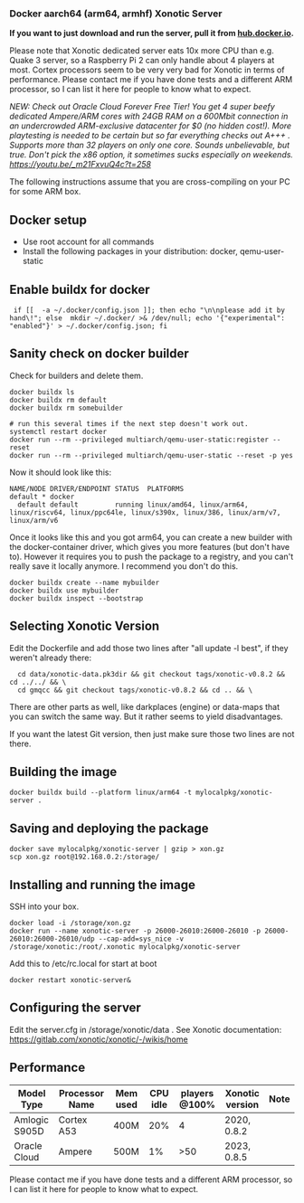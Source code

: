 ### Docker aarch64 (arm64, armhf) Xonotic Server

**If you want to just download and run the server, pull it from [hub.docker.io](https://hub.docker.com/r/ballerburg9005/xonotic-server-arm64).**

Please note that Xonotic dedicated server eats 10x more CPU than e.g. Quake 3 server, so a Raspberry Pi 2 can only handle about 4 players at most. Cortex processors seem to be very very bad for Xonotic in terms of performance. Please contact me if you have done tests and a different ARM processor, so I can list it here for people to know what to expect.

*NEW: Check out Oracle Cloud Forever Free Tier! You get 4 super beefy dedicated Ampere/ARM cores with 24GB RAM on a 600Mbit connection in an undercrowded ARM-exclusive datacenter for $0 (no hidden cost!). More playtesting is needed to be certain but so far everything checks out A+++ . Supports more than 32 players on only one core. Sounds unbelievable, but true. Don't pick the x86 option, it sometimes sucks especially on weekends. https://youtu.be/_m21FxvuQ4c?t=258*


The following instructions assume that you are cross-compiling on your PC for some ARM box.


## Docker setup
* Use root account for all commands
* Install the following packages in your distribution: docker, qemu-user-static


## Enable buildx for docker
```
 if [[  -a ~/.docker/config.json ]]; then echo "\n\nplease add it by hand\!"; else  mkdir ~/.docker/ >& /dev/null; echo '{"experimental": "enabled"}' > ~/.docker/config.json; fi
```


## Sanity check on docker builder

Check for builders and delete them.
```
docker buildx ls
docker buildx rm default
docker buildx rm somebuilder

# run this several times if the next step doesn't work out.
systemctl restart docker
docker run --rm --privileged multiarch/qemu-user-static:register --reset
docker run --rm --privileged multiarch/qemu-user-static --reset -p yes
```

Now it should look like this:
```
NAME/NODE DRIVER/ENDPOINT STATUS  PLATFORMS
default * docker                  
  default default         running linux/amd64, linux/arm64, linux/riscv64, linux/ppc64le, linux/s390x, linux/386, linux/arm/v7, linux/arm/v6
```

Once it looks like this and you got arm64, you can create a new builder with the docker-container driver, which gives you more features (but don't have to). However it requires you to push the package to a registry, and you can't really save it locally anymore. I recommend you don't do this.

```
docker buildx create --name mybuilder
docker buildx use mybuilder
docker buildx inspect --bootstrap
```


## Selecting Xonotic Version

Edit the Dockerfile and add those two lines after "all update -l best", if they weren't already there:

```
  cd data/xonotic-data.pk3dir && git checkout tags/xonotic-v0.8.2 && cd ../../ && \
  cd gmqcc && git checkout tags/xonotic-v0.8.2 && cd .. && \
```

There are other parts as well, like darkplaces (engine) or data-maps that you can switch the same way. But it rather seems to yield disadvantages.

If you want the latest Git version, then just make sure those two lines are not there.


## Building the image

``` 
docker buildx build --platform linux/arm64 -t mylocalpkg/xonotic-server .
```



## Saving and deploying the package
 
```
docker save mylocalpkg/xonotic-server | gzip > xon.gz
scp xon.gz root@192.168.0.2:/storage/

```


## Installing and running the image

SSH into your box.

```
docker load -i /storage/xon.gz
docker run --name xonotic-server -p 26000-26010:26000-26010 -p 26000-26010:26000-26010/udp --cap-add=sys_nice -v /storage/xonotic:/root/.xonotic mylocalpkg/xonotic-server
```

Add this to /etc/rc.local for start at boot

```
docker restart xonotic-server&
```


## Configuring the server

Edit the server.cfg in /storage/xonotic/data . See Xonotic documentation: https://gitlab.com/xonotic/xonotic/-/wikis/home


## Performance

| Model Type                        | Processor Name     | Mem used | CPU idle | players @100% | Xonotic version | Note                        |
|-----------------------------------|--------------------|----------|----------|---------------|-----------------|-----------------------------|
| Amlogic S905D                     | Cortex A53         | 400M     | 20%      | 4             | 2020, 0.8.2     |                             |
| Oracle Cloud                      | Ampere             | 500M     | 1%       | >50           | 2023, 0.8.5     |                             |

Please contact me if you have done tests and a different ARM processor, so I can list it here for people to know what to expect.


